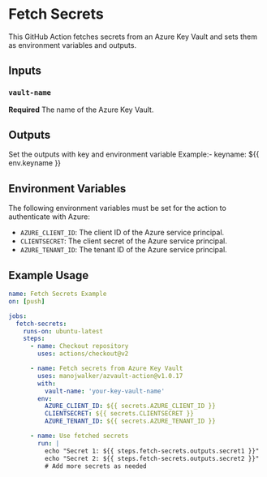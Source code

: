 # Fetch Secrets

This GitHub Action fetches secrets from an Azure Key Vault and sets them as environment variables and outputs.

## Inputs

### `vault-name`

**Required** The name of the Azure Key Vault.

## Outputs

Set the outputs with key and environment variable
Example:-
keyname: ${{ env.keyname }}
## Environment Variables

The following environment variables must be set for the action to authenticate with Azure:

- `AZURE_CLIENT_ID`: The client ID of the Azure service principal.
- `CLIENTSECRET`: The client secret of the Azure service principal.
- `AZURE_TENANT_ID`: The tenant ID of the Azure service principal.

## Example Usage

```yaml
name: Fetch Secrets Example
on: [push]

jobs:
  fetch-secrets:
    runs-on: ubuntu-latest
    steps:
      - name: Checkout repository
        uses: actions/checkout@v2

      - name: Fetch secrets from Azure Key Vault
        uses: manojwalker/azvault-action@v1.0.17
        with:
          vault-name: 'your-key-vault-name'
        env:
          AZURE_CLIENT_ID: ${{ secrets.AZURE_CLIENT_ID }}
          CLIENTSECRET: ${{ secrets.CLIENTSECRET }}
          AZURE_TENANT_ID: ${{ secrets.AZURE_TENANT_ID }}

      - name: Use fetched secrets
        run: |
          echo "Secret 1: ${{ steps.fetch-secrets.outputs.secret1 }}"
          echo "Secret 2: ${{ steps.fetch-secrets.outputs.secret2 }}"
          # Add more secrets as needed
